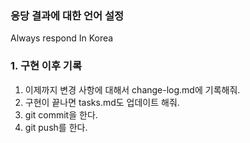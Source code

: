 ### 응당 결과에 대한 언어 설정
Always respond In Korea

### 1. 구현 이후 기록
1. 이제까지 변경 사항에 대해서 change-log.md에 기록해줘.
2. 구현이 끝나면 tasks.md도 업데이트 해줘.
3. git commit을 한다.
4. git push를 한다.
